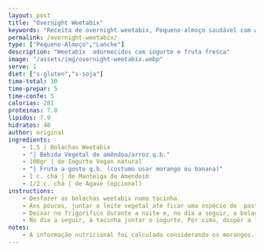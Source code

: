 ```yaml
---
layout: post
title: "Overnight Weetabix"
keywords: "Receita de overnight weetabix, Pequeno-almoço saudável com weetabix, Weetabix com iogurte e fruta, Como fazer overnight weetabix, Lanche rápido e vegano, Overnight weetabix, Weetabix vegano, Pequeno-almoço saudável, Receita com iogurte vegan, Weetabix com fruta, Receita fácil de overnight weetabix com iogurte, Como preparar weetabix para o pequeno-almoço saudável, Receita de lanche rápido com weetabix e fruta, Pequeno-almoço vegano com weetabix e manteiga de amendoim, Como fazer weetabix tipo cheesecake com iogurte, Receita sem glúten e sem soja com weetabix, Pequeno-almoço nutritivo, Receita rápida com weetabix, Sobremesa saudável com iogurte, Como usar weetabix em receitas, Weetabix com bebida vegetal, Alimentação plant-based, Opção saudável para lanche vegano, Receita prática e económica, Fruta fresca no pequeno-almoço, Manteiga de amendoim em receitas vegan"
permalink: /overnight-weetabix/
type: ["Pequeno-Almoço","Lanche"]
description: "Weetabix  adormecidos com iogurte e fruta fresca"
image: "/assets/img/overnight-weetabix.webp"
serve: 1
diet: ["s-gluten","s-soja"]
time-total: 10
time-prepar: 5 
time-confe: 5
calorias: 281
proteinas: 7.8
lipidos: 7.9
hidratos: 48
author: original
ingredients:
    - 1,5 | Bolachas Weetabix
    - "| Bebida Vegetal de amêndoa/arroz q.b."
    - 100gr | de Iogurte Vegan natural
    - "| Fruta a gosto q.b. (costumo usar morango ou banana)"
    - 1 c. chá | de Manteiga de Amendoim
    - 1/2 c. chá | de Agave (opcional)
instructions:
    - Desfazer as bolachas weetabix numa tacinha.
    - Aos poucos, juntar o leite vegetal até ficar uma espécie de  pasta com alguma consistência. A ideia não é que fique líquida.
    - Deixar no frigorifico durante a noite e, no dia a seguir, a bolacha deverá estar numa textura tipo _cheesecake_.
    - No dia a seguir, à tacinha juntar o iogurte. Por cima, dispôr a fruta cortada e finalizar com um fio de manteiga de amendoim e de agave (opcional).
notes:
    - A informação nutricional foi calculada considerando os morangos.
---
```

